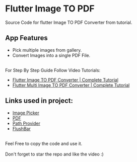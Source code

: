 # Flutter Image TO PDF

Source Code for flutter Image TO PDF Converter from tutorial.<br>

## App Features
- Pick multiple images from gallery.<br>
- Convert Images into a single PDF File.<br><br>


For Step By Step Guide Follow Video Tutorials:
- [Flutter Image TO PDF Converter | Complete Tutorial](https://youtu.be/vYFY_ZG99Z0)
- [Flutter Multi Image TO PDF Converter | Complete Tutorial](https://youtu.be/KbxCM9RrD6E)

## Links used in project:

- [Image Picker](https://bit.ly/2HFbadx)
- [PDF](http://bit.ly/2NeCSjK)
- [Path Provider](http://bit.ly/3tNm6J2)
- [FlushBar](http://bit.ly/3sNIul0)
<br><br>

Feel Free to copy the code and use it.<br><br>
Don't forget to star the repo and like the video :)
